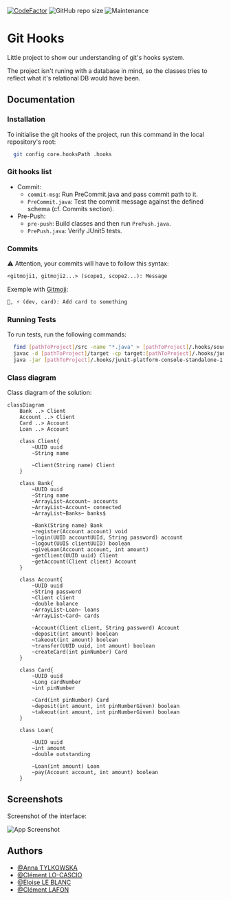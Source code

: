 [![CodeFactor](https://www.codefactor.io/repository/github/l-clem/githooks/badge)](https://www.codefactor.io/repository/github/l-clem/githooks) ![GitHub repo size](https://img.shields.io/github/repo-size/L-Clem/GitHooks) ![Maintenance](https://img.shields.io/maintenance/yes/2022)
# Git Hooks

Little project to show our understanding of git's hooks system.

The project isn't runing with a database in mind, so the classes tries to reflect what it's relational DB would have been.


## Documentation

### Installation

To initialise the git hooks of the project, run this command in the local repository's root:

```bash
  git config core.hooksPath .hooks
```

### Git hooks list
- Commit: 
  - `commit-msg`: Run PreCommit.java and pass commit path to it.
  - `PreCommit.java`: Test the commit message against the defined schema (cf. Commits section).
- Pre-Push:
  - `pre-push`: Build classes and then run `PrePush.java`.
  - `PrePush.java`: Verify JUnit5 tests.

### Commits

⚠️ Attention, your commits will have to follow this syntax:

```txt
<gitmoji1, gitmoji2...> (scope1, scope2...): Message
```
Exemple with [Gitmoji](https://gitmoji.dev/):
```txt
🎨, ⚡️ (dev, card): Add card to something
```

### Running Tests

To run tests, run the following commands:

```bash
  find [pathToProject]/src -name "*.java" > [pathToProject]/.hooks/sources.txt
  javac -d [pathToProject]/target -cp target:[pathToProject]/.hooks/junit-platform-console-standalone-1.9.1.jar @[pathToProject]/.hooks/sources.txt
  java -jar [pathToProject]/.hooks/junit-platform-console-standalone-1.9.1.jar --class-path [pathToProject]/target --scan-class-path
```

### Class diagram

Class diagram of the solution:

```mermaid
classDiagram
    Bank ..> Client
    Account ..> Client
    Card ..> Account
    Loan ..> Account

    class Client{
        ~UUID uuid
        ~String name

        ~Client(String name) Client
    }

    class Bank{
        ~UUID uuid
        ~String name
        ~ArrayList~Account~ accounts
        ~ArrayList~Account~ connected
        ~ArrayList~Banks~ banks$

        ~Bank(String name) Bank
        ~register(Account account) void
        ~login(UUID accountUUId, String password) account
        ~logout(UUIS clientUUID) boolean
        ~giveLoan(Account account, int amount)
        ~getClient(UUID uuid) Client
        ~getAccount(Client client) Account
    }

    class Account{
        ~UUID uuid
        ~String password
        ~Client client
        ~double balance
        ~ArrayList~Loan~ loans
        ~ArrayList~Card~ cards

        ~Account(Client client, String password) Account
        ~deposit(int amount) boolean
        ~takeout(int amount) boolean
        ~transfer(UUID uuid, int amount) boolean
        ~createCard(int pinNumber) Card
    }

    class Card{
        ~UUID uuid
        ~Long cardNumber
        ~int pinNumber

        ~Card(int pinNumber) Card
        ~deposit(int amount, int pinNumberGiven) boolean
        ~takeout(int amount, int pinNumberGiven) boolean
    }

    class Loan{

        ~UUID uuid
        ~int amount
        ~double outstanding

        ~Loan(int amount) Loan
        ~pay(Account account, int amount) boolean
    }
```

## Screenshots
Screenshot of the interface:

![App Screenshot](https://via.placeholder.com/468x300?text=App+Screenshot+Here)


## Authors

- [@Anna TYLKOWSKA](https://www.github.com/annaty)
- [@Clément LO-CASCIO](https://www.github.com/ClemLcs)
- [@Eloise LE BLANC](https://www.github.com/eloiseLBC)
- [@Clément LAFON](https://www.github.com/L-Clem)

